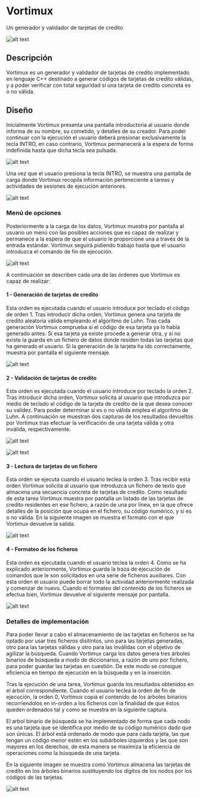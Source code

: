 # Vortimux
Un generador y validador de tarjetas de credito

![alt text](https://i.ibb.co/MNgn859/tarjetas.jpg)


## Descripción
Vortimux es un generador y validador de tarjetas de credito implementado en lenguaje C++ destinado a generar códigos de tarjetas
de credito válidas, y a poder verificar con total seguridad si una tarjeta de credito concreta es o no válida.

## Diseño

Inicialmente Vortimux presenta una pantalla introductoria al usuario donde informa de su nombre, su cometido, y detalles de su
creador. Para poder continuar con la ejecución el usuario deberá presionar exclusivamente la tecla INTRO, en caso contrario, 
Vortimux permanecerá a la espera de forma indefinida hasta que dicha tecla sea pulsada.

![alt text](https://i.ibb.co/6JV0SDN/6.png)

Una vez que el usuario presiona la tecla INTRO, se muestra una pantalla de carga donde Vortimux recopila información perteneciente
a tareas y actividades de sesiones de ejecución anteriores.

![alt text](https://i.ibb.co/MVLBHBH/8.png)

### Menú de opciones

Posteriormente a la carga de los datos, Vortimux muestra por pantalla al usuario un menú con las posibles acciones que es capaz de
realizar y permanece a la espera de que el usuario le proporcione una a través de la entrada estándar. Vortimux seguirá pidiendo
trabajo hasta que el usuario introduzca el comando de fin de ejecución. 

![alt text](https://i.ibb.co/q7XvQ5r/7.jpg)

A continuación se describen cada una de las órdenes que Vortimux es capaz de realizar:

#### 1 - Generación de tarjetas de credito

Esta orden es ejecutada cuando el usuario introduce por teclado el código de orden 1. Tras introducir dicha orden, Vortimux
genera una tarjeta de credito aleatoria válida empleando el algoritmo de Luhn. Tras cada generación Vortimux comprueba si el
código de esa tarjeta ya lo había generado antes. Si esa tarjeta ya existe procede a generar otra, y si no existe la guarda en
un fichero de datos donde residen todas las tarjetas que ha generado el usuario. Si la generación de la tarjeta ha ido 
correctamente, muestra por pantalla el siguiente mensaje.

![alt text](https://i.ibb.co/6DDCGyb/0.jpg)


#### 2 - Validación de tarjetas de credito

Esta orden es ejecutada cuando el usuario introduce por teclado la orden 2. Tras introducir dicha orden, Vortimux solicita al
usuario que introduzca por medio de teclado el código de la tarjeta de credito de la que desea conocer su validez. Para poder
determinar si es o no válida emplea el algoritmo de Luhn. A continuación se muestran dos capturas de los resultados devueltos 
por Vortimux tras efectuar la verificación de una tarjeta válida y otra inválida, respectivamente.

![alt text](https://i.ibb.co/8gPkPjw/2.png)

![alt text](https://i.ibb.co/1vwHLLy/1.jpg)


#### 3 - Lectura de tarjetas de un fichero

Esta orden se ejecuta cuando el usuario teclea la orden 3. Tras recibir esta orden Vortimux solicita al usuario que introduzca
un fichero de texto que almacena una secuencia concreta de tarjetas de credito. Como resultado de esta tarea Vortimux muestra
por pantalla un listado de las tarjetas de credito residentes en ese fichero, a razón de una por línea, en la que ofrece 
detalles de la posición que ocupa en el fichero, su código numérico, y si es o no válida. En la siguiente imagen se muestra el 
formato con el que Vortimux devuelve la salida.

![alt text](https://i.ibb.co/VYd8Tgg/3.png)


#### 4 - Formateo de los ficheros

Esta orden es ejecutada cuando el usuario teclea la orden 4. Como se ha explicado anteriormente, Vortimux guarda la traza de 
ejecución de comandos que le son solicitados en una serie de ficheros auxiliares. Con esta orden el usuario puede borrar
todo la actividad anteriormente realizada y comenzar de nuevo. Cuando el formateo del contenido de los ficheros se efectua bien,
Vortimux devuelve el siguiente mensaje por pantalla.

![alt text](https://i.ibb.co/XkZJyHJ/4.png)



### Detalles de implementación

Para poder llevar a cabo el almacenamiento de las tarjetas en ficheros se ha optado por usar tres ficheros disitintos, uno para
las tarjetas generadas, otro para las tarjetas válidas y otro para las inválidas con el objetivo de agilizar la búsqueda. Cuando
Vortimux carga los datos genera tres árboles binarios de búsqueda a modo de diccionarios, a razón de uno por fichero, para poder
guardar las tarjetas en cuestión. De este modo se consigue eficiencia en tiempo de ejecución en la búsqueda y en la inserción.

Tras la ejecución de una tarea, Vortimux guarda los resultados obtenidos en el árbol correspondiente. Cuando el usuario teclea 
la orden de fin de ejecución, la orden 0, Vortimux copia el contenido de los árboles binarios recorriendolos en 
in-orden a los ficheros con la finalidad de que éstos queden ordenados tal y como se muestra en la siguiente captura.

El arbol binario de búsqueda se ha implementado de forma que cada nodo es una tarjeta que se identifica por medio de su código
numérico dado que son únicas. El árbol está ordenado de modo que para cada tarjeta, las que tengan un código menor estén en los
subárboles izquierdos y las que son mayores en los derechos, de esta manera se maximiza la eficiencia de operaciones como la
búsqueda de una tarjeta. 

En la siguiente imagen se muestra como Vortimux almacena las tarjetas de credito en los árboles binarios sustituyendo los 
dígitos de los nodos por los códigos de las tarjetas.

![alt text](https://i.ibb.co/SwBhvZX/arbol.png)







